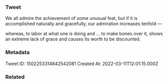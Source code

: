 ### Tweet
We all admire the achievement of some unusual feat, but if it is accomplished naturally and gracefully, our admiration increases tenfold —

whereas, to labor at what one is doing and ... to make bones over it, shows an extreme lack of grace and causes its worth to be discounted.

### Metadata
Tweet ID: 1502253314842542081
Created At: 2022-03-11T12:01:15.000Z

### Related

